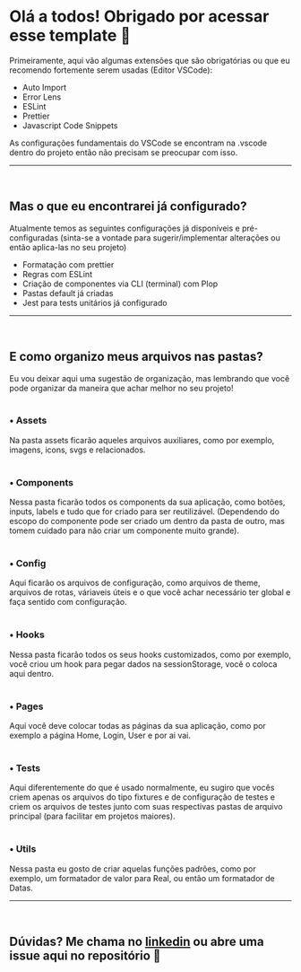 <h1>Olá a todos! Obrigado por acessar esse template 🤘</h1>

Primeiramente, aqui vão algumas extensões que são obrigatórias ou que eu recomendo fortemente serem usadas (Editor VSCode):
- Auto Import
- Error Lens
- ESLint
- Prettier
- Javascript Code Snippets

As configurações fundamentais do VSCode se encontram na .vscode dentro do projeto então não precisam se preocupar com isso.
<hr>
<br>
<h2>Mas o que eu encontrarei já configurado?</h2>

Atualmente temos as seguintes configurações já disponíveis e pré-configuradas (sinta-se a vontade para sugerir/implementar alterações ou então aplica-las no seu projeto)
- Formatação com prettier
- Regras com ESLint
- Criação de componentes via CLI (terminal) com Plop
- Pastas default já criadas
- Jest para tests unitários já configurado

<hr>
<br>
<h2>E como organizo meus arquivos nas pastas?</h2>
Eu vou deixar aqui uma sugestão de organização, mas lembrando que você pode organizar da maneira que achar melhor no seu projeto!
<br><br>
<h3>• Assets</h3>
Na pasta assets ficarão aqueles arquivos auxiliares, como por exemplo, imagens, icons, svgs e relacionados.
<br><br>
<h3>• Components</h3>
Nessa pasta ficarão todos os components da sua aplicação, como botões, inputs, labels e tudo que for criado para ser reutilizável. (Dependendo do escopo do componente pode ser criado um dentro da pasta de outro, mas tomem cuidado para não criar um componente muito grande).
<br><br>
<h3>• Config</h3>
Aqui ficarão os arquivos de configuração, como arquivos de theme, arquivos de rotas, váriaveis úteis e o que você achar necessário ter global e faça sentido com configuração.
<br><br>
<h3>• Hooks</h3>
Nessa pasta ficarão todos os seus hooks customizados, como por exemplo, você criou um hook para pegar dados na sessionStorage, você o coloca aqui dentro.
<br><br>
<h3>• Pages</h3>
Aqui você deve colocar todas as páginas da sua aplicação, como por exemplo a página Home, Login, User e por ai vai.
<br><br>
<h3>• Tests</h3>
Aqui diferentemente do que é usado normalmente, eu sugiro que vocês criem apenas os arquivos do tipo fixtures e de configuração de testes e criem os arquivos de testes junto com suas respectivas pastas de arquivo principal (para facilitar em projetos maiores).
<br><br>
<h3>• Utils</h3>
Nessa pasta eu gosto de criar aquelas funções padrões, como por exemplo, um formatador de valor para Real, ou então um formatador de Datas.
<hr>
<br>
<h2>Dúvidas? Me chama no <a href="https://www.linkedin.com/in/amon-ra-cardoso-51231020b/">linkedin</a> ou abre uma issue aqui no repositório 🚀</h2>
